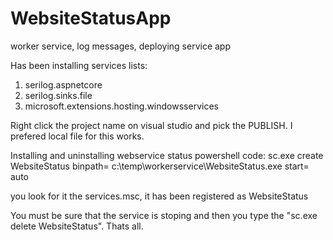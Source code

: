 # WebsiteStatusApp
worker service, log messages, deploying service app

Has been installing services lists:
1) serilog.aspnetcore
2) serilog.sinks.file
3) microsoft.extensions.hosting.windowsservices

Right click the project name on visual studio and pick the PUBLISH.
I prefered local file for this works.

Installing and uninstalling webservice status powershell code:
sc.exe create WebsiteStatus binpath= c:\temp\workerservice\WebsiteStatus.exe start= auto

you look for it the services.msc, it has been registered as WebsiteStatus

You must be sure that the service is stoping and then you type the "sc.exe delete WebsiteStatus". Thats all.
